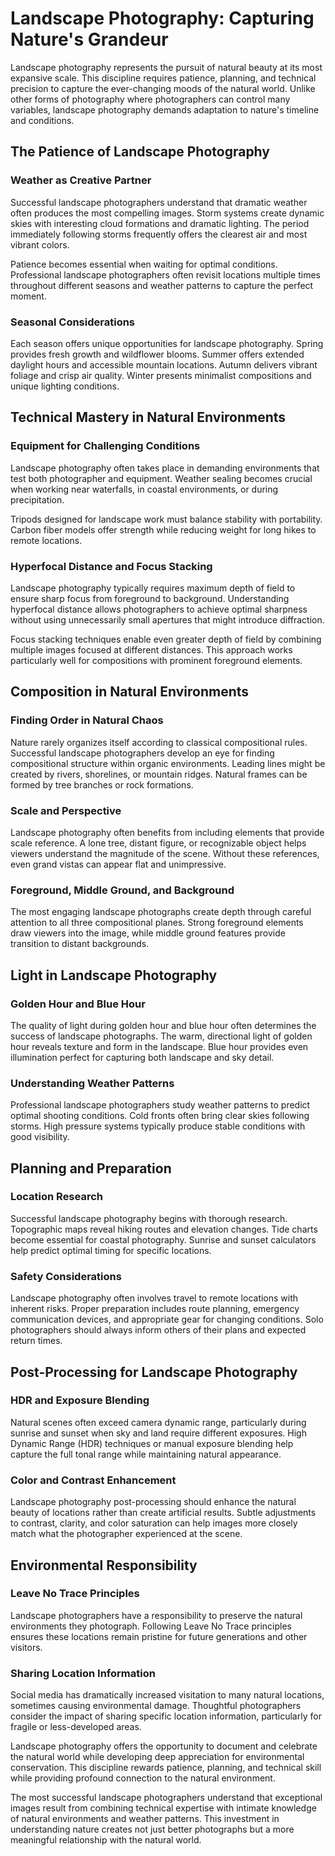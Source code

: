 # Landscape Photography: Capturing Nature's Grandeur

Landscape photography represents the pursuit of natural beauty at its most expansive scale. This discipline requires patience, planning, and technical precision to capture the ever-changing moods of the natural world. Unlike other forms of photography where photographers can control many variables, landscape photography demands adaptation to nature's timeline and conditions.

## The Patience of Landscape Photography

### Weather as Creative Partner

Successful landscape photographers understand that dramatic weather often produces the most compelling images. Storm systems create dynamic skies with interesting cloud formations and dramatic lighting. The period immediately following storms frequently offers the clearest air and most vibrant colors.

Patience becomes essential when waiting for optimal conditions. Professional landscape photographers often revisit locations multiple times throughout different seasons and weather patterns to capture the perfect moment.

### Seasonal Considerations

Each season offers unique opportunities for landscape photography. Spring provides fresh growth and wildflower blooms. Summer offers extended daylight hours and accessible mountain locations. Autumn delivers vibrant foliage and crisp air quality. Winter presents minimalist compositions and unique lighting conditions.

## Technical Mastery in Natural Environments

### Equipment for Challenging Conditions

Landscape photography often takes place in demanding environments that test both photographer and equipment. Weather sealing becomes crucial when working near waterfalls, in coastal environments, or during precipitation.

Tripods designed for landscape work must balance stability with portability. Carbon fiber models offer strength while reducing weight for long hikes to remote locations.

### Hyperfocal Distance and Focus Stacking

Landscape photography typically requires maximum depth of field to ensure sharp focus from foreground to background. Understanding hyperfocal distance allows photographers to achieve optimal sharpness without using unnecessarily small apertures that might introduce diffraction.

Focus stacking techniques enable even greater depth of field by combining multiple images focused at different distances. This approach works particularly well for compositions with prominent foreground elements.

## Composition in Natural Environments

### Finding Order in Natural Chaos

Nature rarely organizes itself according to classical compositional rules. Successful landscape photographers develop an eye for finding compositional structure within organic environments. Leading lines might be created by rivers, shorelines, or mountain ridges. Natural frames can be formed by tree branches or rock formations.

### Scale and Perspective

Landscape photography often benefits from including elements that provide scale reference. A lone tree, distant figure, or recognizable object helps viewers understand the magnitude of the scene. Without these references, even grand vistas can appear flat and unimpressive.

### Foreground, Middle Ground, and Background

The most engaging landscape photographs create depth through careful attention to all three compositional planes. Strong foreground elements draw viewers into the image, while middle ground features provide transition to distant backgrounds.

## Light in Landscape Photography

### Golden Hour and Blue Hour

The quality of light during golden hour and blue hour often determines the success of landscape photographs. The warm, directional light of golden hour reveals texture and form in the landscape. Blue hour provides even illumination perfect for capturing both landscape and sky detail.

### Understanding Weather Patterns

Professional landscape photographers study weather patterns to predict optimal shooting conditions. Cold fronts often bring clear skies following storms. High pressure systems typically produce stable conditions with good visibility.

## Planning and Preparation

### Location Research

Successful landscape photography begins with thorough research. Topographic maps reveal hiking routes and elevation changes. Tide charts become essential for coastal photography. Sunrise and sunset calculators help predict optimal timing for specific locations.

### Safety Considerations

Landscape photography often involves travel to remote locations with inherent risks. Proper preparation includes route planning, emergency communication devices, and appropriate gear for changing conditions. Solo photographers should always inform others of their plans and expected return times.

## Post-Processing for Landscape Photography

### HDR and Exposure Blending

Natural scenes often exceed camera dynamic range, particularly during sunrise and sunset when sky and land require different exposures. High Dynamic Range (HDR) techniques or manual exposure blending help capture the full tonal range while maintaining natural appearance.

### Color and Contrast Enhancement

Landscape photography post-processing should enhance the natural beauty of locations rather than create artificial results. Subtle adjustments to contrast, clarity, and color saturation can help images more closely match what the photographer experienced at the scene.

## Environmental Responsibility

### Leave No Trace Principles

Landscape photographers have a responsibility to preserve the natural environments they photograph. Following Leave No Trace principles ensures these locations remain pristine for future generations and other visitors.

### Sharing Location Information

Social media has dramatically increased visitation to many natural locations, sometimes causing environmental damage. Thoughtful photographers consider the impact of sharing specific location information, particularly for fragile or less-developed areas.

Landscape photography offers the opportunity to document and celebrate the natural world while developing deep appreciation for environmental conservation. This discipline rewards patience, planning, and technical skill while providing profound connection to the natural environment.

The most successful landscape photographers understand that exceptional images result from combining technical expertise with intimate knowledge of natural environments and weather patterns. This investment in understanding nature creates not just better photographs but a more meaningful relationship with the natural world.